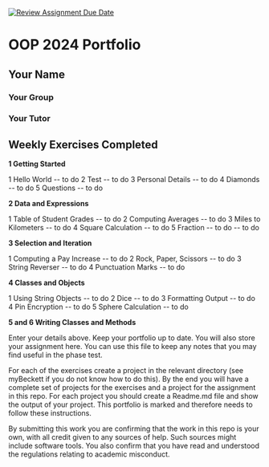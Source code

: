 [![Review Assignment Due Date](https://classroom.github.com/assets/deadline-readme-button-24ddc0f5d75046c5622901739e7c5dd533143b0c8e959d652212380cedb1ea36.svg)](https://classroom.github.com/a/bd6d7b03)

# OOP 2024 Portfolio
## Your Name
### Your Group
### Your Tutor

## Weekly Exercises Completed
**1 Getting Started**

1 Hello World        -- to do
2 Test               -- to do
3 Personal Details   -- to do
4 Diamonds           -- to do
5 Questions          -- to do

**2 Data and Expressions**

1 Table of Student Grades  -- to do
2 Computing Averages       -- to do
3 Miles to Kilometers      -- to do
4 Square Calculation       -- to do
5 Fraction -- to do        -- to do

**3 Selection and Iteration**

1 Computing a Pay Increase   -- to do
2 Rock, Paper, Scissors      -- to do
3 String Reverser            -- to do
4 Punctuation Marks          -- to do

**4 Classes and Objects**

1 Using String Objects     -- to do
2 Dice                     -- to do
3 Formatting Output        -- to do
4 Pin Encryption           -- to do
5 Sphere Calculation       -- to do

**5 and 6 Writing Classes and Methods**


Enter your details above. Keep your portfolio up to date. You will also store your assignment here.
You can use this file to keep any notes that you may find useful in the phase test.

For each of the exercises create a project in the relevant directory (see myBeckett if you do not know how to do this).
By the end you will have a complete set of projects for the exercises and a project for the assignment in this repo.
For each project you should create a Readme.md file and show the output of your project.
This portfolio is marked and therefore needs to follow these instructions.

By submitting this work you are confirming that the work in this repo is your own, with all credit given to any sources of help. Such sources might include software tools.
You also confirm that you have read and understood the regulations relating to academic misconduct.
